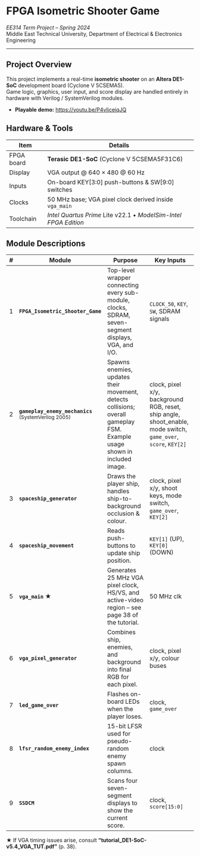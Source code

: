 # FPGA Isometric Shooter Game  
*EE314 Term Project – Spring 2024*  
Middle East Technical University, Department of Electrical & Electronics Engineering

---

## Project Overview
This project implements a real-time **isometric shooter** on an **Altera DE1-SoC** development board (Cyclone V 5CSEMA5).  
Game logic, graphics, user input, and score display are handled entirely in hardware with Verilog / SystemVerilog modules.

* **Playable demo:** <https://youtu.be/P4vIjceiqJQ>
  
## Hardware & Tools

| Item | Details |
|------|---------|
| FPGA board | **Terasic DE1-SoC** (Cyclone V 5CSEMA5F31C6) |
| Display | VGA output @ 640 × 480 @ 60 Hz |
| Inputs | On-board KEY\[3:0] push-buttons & SW\[9:0] switches |
| Clocks | 50 MHz base; VGA pixel clock derived inside `vga_main` |
| Toolchain | *Intel Quartus Prime* Lite v22.1 • *ModelSim-Intel FPGA Edition* |

## Module Descriptions

| # | Module | Purpose | Key Inputs |
|---|--------|---------|------------|
| 1 | **`FPGA_Isometric_Shooter_Game`** | Top-level wrapper connecting every sub-module, clocks, SDRAM, seven-segment displays, VGA, and I/O. | `CLOCK_50`, `KEY`, `SW`, SDRAM signals |
| 2 | **`gameplay_enemy_mechanics`**<br><sub>(SystemVerilog 2005)</sub> | Spawns enemies, updates their movement, detects collisions; overall gameplay FSM. Example usage shown in included image. | clock, pixel x/y, background RGB, reset, ship angle, shoot_enable, mode switch, `game_over`, `score`, `KEY[2]` |
| 3 | **`spaceship_generator`** | Draws the player ship, handles ship-to-background occlusion & colour. | clock, pixel x/y, shoot keys, mode switch, `game_over`, `KEY[2]` |
| 4 | **`spaceship_movement`** | Reads push-buttons to update ship position. | `KEY[1]` (UP), `KEY[0]` (DOWN) |
| 5 | **`vga_main`** ★ | Generates 25 MHz VGA pixel clock, HS/VS, and active-video region – see page 38 of the tutorial. | 50 MHz clk |
| 6 | **`vga_pixel_generator`** | Combines ship, enemies, and background into final RGB for each pixel. | clock, pixel x/y, colour buses |
| 7 | **`led_game_over`** | Flashes on-board LEDs when the player loses. | clock, `game_over` |
| 8 | **`lfsr_random_enemy_index`** | 15-bit LFSR used for pseudo-random enemy spawn columns. | clock |
| 9 | **`SSDCM`** | Scans four seven-segment displays to show the current score. | clock, `score[15:0]` |

★ If VGA timing issues arise, consult **“tutorial_DE1-SoC-v5.4_VGA_TUT.pdf”** (p. 38).
